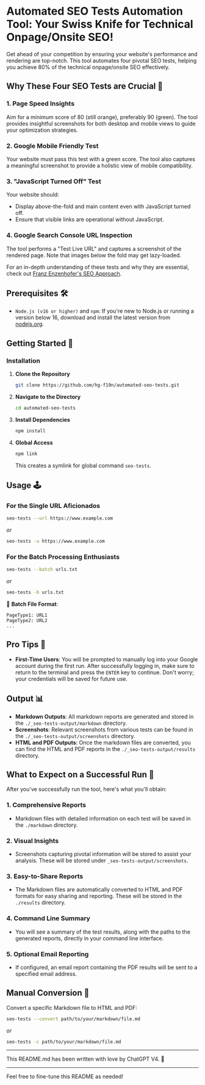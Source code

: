 # Automated SEO Tests Automation Tool: Your Swiss Knife for Technical Onpage/Onsite SEO!

Get ahead of your competition by ensuring your website's performance and rendering are top-notch. This tool automates four pivotal SEO tests, helping you achieve 80% of the technical onpage/onsite SEO effectively. 

## Why These Four SEO Tests are Crucial 🎯

### 1. Page Speed Insights 
Aim for a minimum score of 80 (still orange), preferably 90 (green). The tool provides insightful screenshots for both desktop and mobile views to guide your optimization strategies.

### 2. Google Mobile Friendly Test
Your website must pass this test with a green score. The tool also captures a meaningful screenshot to provide a holistic view of mobile compatibility.

### 3. "JavaScript Turned Off" Test
Your website should:

- Display above-the-fold and main content even with JavaScript turned off.
- Ensure that visible links are operational without JavaScript.

### 4. Google Search Console URL Inspection
The tool performs a "Test Live URL" and captures a screenshot of the rendered page. Note that images below the fold may get lazy-loaded.

For an in-depth understanding of these tests and why they are essential, check out [Franz Enzenhofer's SEO Approach](https://www.fullstackoptimization.com/a/seo-basics).

## Prerequisites 🛠

- `Node.js (v16 or higher)` and `npm`: If you're new to Node.js or running a version below 16, download and install the latest version from [nodejs.org](https://nodejs.org/).

## Getting Started 🚀

### Installation

1. **Clone the Repository**  
   ```bash
   git clone https://github.com/hg-f19n/automated-seo-tests.git
   ```

2. **Navigate to the Directory**  
   ```bash
   cd automated-seo-tests
   ```

3. **Install Dependencies**  
   ```bash
   npm install
   ```

4. **Global Access**  
   ```bash
   npm link
   ```

   This creates a symlink for global command `seo-tests`.

## Usage 🕹

### For the Single URL Aficionados

```bash
seo-tests --url https://www.example.com
```
_or_
```bash
seo-tests -u https://www.example.com
```

### For the Batch Processing Enthusiasts

```bash
seo-tests --batch urls.txt
```
_or_
```bash
seo-tests -b urls.txt
```

📝 **Batch File Format**:  
```
PageType1: URL1
PageType2: URL2
...
```

## Pro Tips 🌟

- **First-Time Users**: You will be prompted to manually log into your Google account during the first run. After successfully logging in, make sure to return to the terminal and press the `ENTER` key to continue. Don't worry; your credentials will be saved for future use.
  
## Output 📊

- **Markdown Outputs**: All markdown reports are generated and stored in the `./_seo-tests-output/markdown` directory.
- **Screenshots**: Relevant screenshots from various tests can be found in the `./_seo-tests-output/screenshots` directory.
- **HTML and PDF Outputs**: Once the markdown files are converted, you can find the HTML and PDF reports in the `./_seo-tests-output/results` directory.

## What to Expect on a Successful Run 🎉

After you've successfully run the tool, here's what you'll obtain:

### 1. Comprehensive Reports
- Markdown files with detailed information on each test will be saved in the `./markdown` directory.
  
### 2. Visual Insights
- Screenshots capturing pivotal information will be stored to assist your analysis. These will be stored under `_seo-tests-output/screenshots`.

### 3. Easy-to-Share Reports
- The Markdown files are automatically converted to HTML and PDF formats for easy sharing and reporting. These will be stored in the `./results` directory.

### 4. Command Line Summary
- You will see a summary of the test results, along with the paths to the generated reports, directly in your command line interface.

### 5. Optional Email Reporting
- If configured, an email report containing the PDF results will be sent to a specified email address.

## Manual Conversion 🔄

Convert a specific Markdown file to HTML and PDF:

```bash
seo-tests --convert path/to/your/markdown/file.md
```
_or_
```bash
seo-tests -c path/to/your/markdown/file.md
```



---

This README.md has been written with love by ChatGPT V4. 💖

---

Feel free to fine-tune this README as needed!